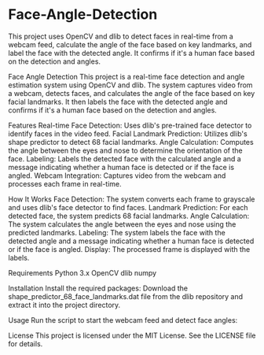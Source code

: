 # Face-Angle-Detection
This project uses OpenCV and dlib to detect faces in real-time from a webcam feed, calculate the angle of the face based on key landmarks, and label the face with the detected angle. It confirms if it's a human face based on the detection and angles.

Face Angle Detection
This project is a real-time face detection and angle estimation system using OpenCV and dlib. The system captures video from a webcam, detects faces, and calculates the angle of the face based on key facial landmarks. It then labels the face with the detected angle and confirms if it's a human face based on the detection and angles.

Features
Real-time Face Detection: Uses dlib's pre-trained face detector to identify faces in the video feed.
Facial Landmark Prediction: Utilizes dlib's shape predictor to detect 68 facial landmarks.
Angle Calculation: Computes the angle between the eyes and nose to determine the orientation of the face.
Labeling: Labels the detected face with the calculated angle and a message indicating whether a human face is detected or if the face is angled.
Webcam Integration: Captures video from the webcam and processes each frame in real-time.

How It Works
Face Detection: The system converts each frame to grayscale and uses dlib's face detector to find faces.
Landmark Prediction: For each detected face, the system predicts 68 facial landmarks.
Angle Calculation: The system calculates the angle between the eyes and nose using the predicted landmarks.
Labeling: The system labels the face with the detected angle and a message indicating whether a human face is detected or if the face is angled.
Display: The processed frame is displayed with the labels.

Requirements
Python 3.x
OpenCV
dlib
numpy

Installation
Install the required packages:
Download the shape_predictor_68_face_landmarks.dat file from the dlib repository and extract it into the project directory.

Usage
Run the script to start the webcam feed and detect face angles:

License
This project is licensed under the MIT License. See the LICENSE file for details.
